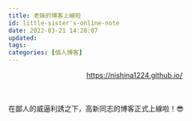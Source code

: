 ```yaml
---
title: 老妹的博客上線啦
id: little-sister's-online-note
date: 2022-03-21 14:28:07
updated:
tags:
categories: [個人博客]
---
```


<center><a href="https://nishina1224.github.io/">https://nishina1224.github.io/</a></center>

<br>

<!--more-->

<br>

在鄙人的威逼利誘之下，高新同志的博客正式上線啦！😎
